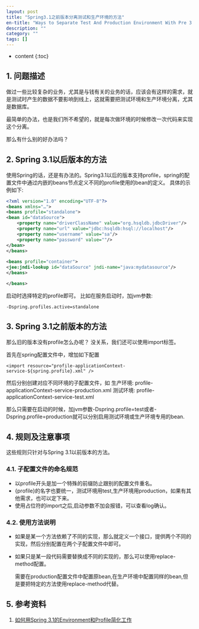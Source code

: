 ```yaml
---
layout: post
title: "Spring3.1之前版本分离测试和生产环境的方法"
en-title: "Ways to Separate Test And Production Environment With Pre 3.1 Version Of Spring"
description: ""
category: ""
tags: []
---
```


* content
{:toc}

## 1. 问题描述
做过一些比较复杂的业务，尤其是与钱有关的业务的话，应该会有这样的需求，就是测试时产生的数据不要影响到线上，这就需要把测试环境和生产环境分离，尤其是数据库。

最简单的办法，也是我们所不希望的，就是每次做环境的时候修改一次代码来实现这个分离。

那么有什么别的好办法吗？
<!--excerpt-->

## 2. Spring 3.1以后版本的方法
使用Spring的话，还是有办法的。Spring3.1以后的版本支持profile，spring的配置文件中通过内嵌的beans节点定义不同的profile使用的bean的定义。
具体的示例如下:
```xml
<?xml version="1.0" encoding="UTF-8"?>
<beans xmlns="…">
<beans profile="standalone">  
<bean id="dataSource"> 
	<property name="driverClassName" value="org.hsqldb.jdbcDriver"/> 
	<property name="url" value="jdbc:hsqldb:hsql://localhost"/> 
	<property name="username" value="sa"/> 
	<property name="password" value=""/> 
</bean> 
</beans> 
 
<beans profile="container">
<jee:jndi-lookup id="dataSource" jndi-name="java:mydatasource"/>
</beans>

</beans>
```

启动时选择特定的profile即可。
比如在服务启动时，加jvm参数:
```
-Dspring.profiles.active=standalone
```

## 3. Spring 3.1之前版本的方法
那么旧的版本没有profile怎么办呢？
没关系，我们还可以使用import标签。

首先在spring配置文件中，增加如下配置
```
<import resource="profile-applicationContext-service-${spring.profile}.xml" />
```

然后分别创建对应不同环境的子配置文件，如
生产环境: profile-applicationContext-service-production.xml
测试环境: profile-applicationContext-service-test.xml

那么只需要在启动的时候，加jvm参数-Dspring.profile=test或者-Dspring.profile=production就可以分别启用测试环境或生产环境专用的bean.

## 4. 规则及注意事项
这些规则只针对与Spring 3.1以前版本的方法。

### 4.1. 子配置文件的命名规范
* 以profile开头是加一个特殊的前缀防止跟别的配置文件重名。
* {profile}的名字也要统一，测试环境用test,生产环境用production，如果有其他需求，也可以定下来。
* 使用占位符的import之后,启动参数不加会报错，可以查看log确认。

### 4.2. 使用方法说明
* 如果是某一个方法依赖了不同的实现，那么就定义一个接口，提供两个不同的实现，然后分别配置在两个子配置文件中即可。
* 如果只是某一段代码需要替换成不同的实现的，那么可以使用replace-method配置。

     需要在production配置文件中配置原bean,在生产环境中配置同样的bean,但是要把特定的方法使用replace-method代替。

## 5. 参考资料
1. [如何用Spring 3.1的Environment和Profile简化工作](http://www.importnew.com/1099.html)
